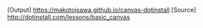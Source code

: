 [Output]
	 https://makotoisawa.github.io/canvas-dotinstall
[Source]
     http://dotinstall.com/lessons/basic_canvas